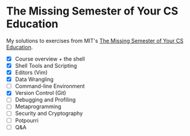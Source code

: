 # The Missing Semester of Your CS Education

My solutions to exercises from MIT's [The Missing Semester of Your CS Education](https://missing.csail.mit.edu/).

- [x] Course overview + the shell
- [x] Shell Tools and Scripting
- [x] Editors (Vim)
- [x] Data Wrangling
- [ ] Command-line Environment
- [x] Version Control (Git)
- [ ] Debugging and Profiling
- [ ] Metaprogramming
- [ ] Security and Cryptography
- [ ] Potpourri
- [ ] Q&A
